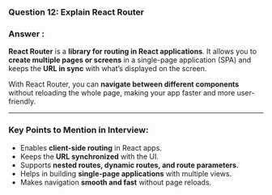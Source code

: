 


### **Question 12:** Explain React Router

### **Answer :**

**React Router** is a **library for routing in React applications**.
It allows you to **create multiple pages or screens** in a single-page application (SPA) and keeps the **URL in sync** with what’s displayed on the screen.

With React Router, you can **navigate between different components** without reloading the whole page, making your app faster and more user-friendly.

---

### **Key Points to Mention in Interview:**

* Enables **client-side routing** in React apps.
* Keeps the **URL synchronized** with the UI.
* Supports **nested routes, dynamic routes, and route parameters**.
* Helps in building **single-page applications** with multiple views.
* Makes navigation **smooth and fast** without page reloads.

